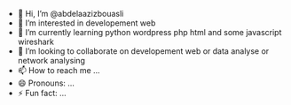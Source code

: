 - 👋 Hi, I’m @abdelaazizbouasli
- 👀 I’m interested in developement web
- 🌱 I’m currently learning python wordpress php html and some javascript wireshark 
- 💞️ I’m looking to collaborate on developement web or data analyse or network analysing
- 📫 How to reach me ...
- 😄 Pronouns: ...
- ⚡ Fun fact: ...

<!---
bboy3azou1991/bboy3azou1991 is a ✨ special ✨ repository because its `README.md` (this file) appears on your GitHub profile.
You can click the Preview link to take a look at your changes.
--->
